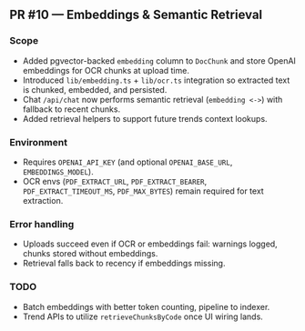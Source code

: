 ## PR #10 — Embeddings & Semantic Retrieval

### Scope
- Added pgvector-backed `embedding` column to `DocChunk` and store OpenAI embeddings for OCR chunks at upload time.
- Introduced `lib/embedding.ts` + `lib/ocr.ts` integration so extracted text is chunked, embedded, and persisted.
- Chat `/api/chat` now performs semantic retrieval (`embedding <->`) with fallback to recent chunks.
- Added retrieval helpers to support future trends context lookups.

### Environment
- Requires `OPENAI_API_KEY` (and optional `OPENAI_BASE_URL`, `EMBEDDINGS_MODEL`).
- OCR envs (`PDF_EXTRACT_URL`, `PDF_EXTRACT_BEARER`, `PDF_EXTRACT_TIMEOUT_MS`, `PDF_MAX_BYTES`) remain required for text extraction.

### Error handling
- Uploads succeed even if OCR or embeddings fail: warnings logged, chunks stored without embeddings.
- Retrieval falls back to recency if embeddings missing.

### TODO
- Batch embeddings with better token counting, pipeline to indexer.
- Trend APIs to utilize `retrieveChunksByCode` once UI wiring lands.
